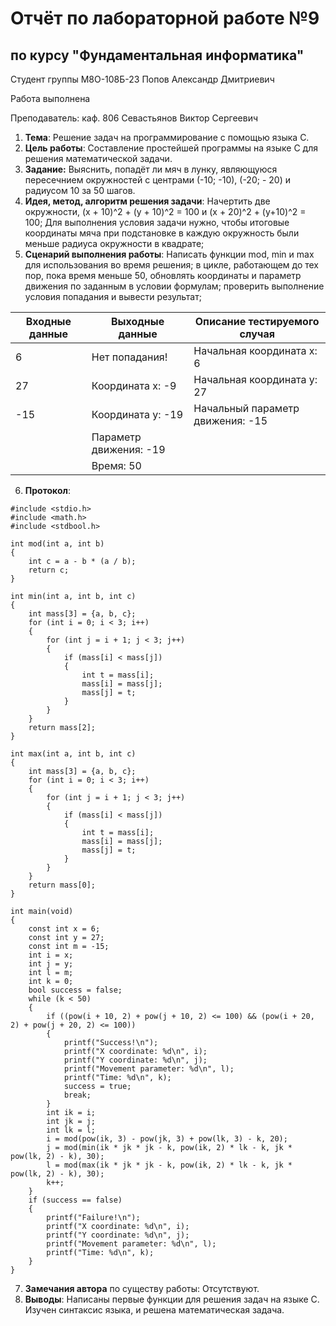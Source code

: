 # Отчёт по лабораторной работе №9
## по курсу "Фундаментальная информатика"

Студент группы М8О-108Б-23 Попов Александр Дмитриевич

Работа выполнена

Преподаватель: каф. 806 Севастьянов Виктор Сергеевич

1. **Тема**: Решение задач на программирование с помощью языка C.
2. **Цель работы**: Составление простейшей программы на языке C для решения математической задачи.
3. **Задание:** Выяснить, попадёт ли мяч в лунку, являющуюся пересечнием окружностей с центрами (-10; -10), (-20; - 20) и радиусом 10 за 50 шагов.
4. **Идея, метод, алгоритм решения задачи**: Начертить две окружности, (x + 10)^2 + (y + 10)^2 = 100 и (x + 20)^2 + (y+10)^2 = 100; Для выполнения условия задачи нужно, чтобы итоговые координаты мяча при подстановке в каждую окружность были меньше радиуса окружности в квадрате;
5. **Сценарий выполнения работы**: Написать функции mod, min и max для использования во время решения; в цикле, работающем до тех пор, пока время меньше 50, обновлять координаты и параметр движения по заданным в условии формулам; проверить выполнение условия попадания и вывести результат;

| Входные данные | Выходные данные                        | Описание тестируемого случая                    |
|----------------|----------------------------------------|-------------------------------------------------|
| 6              | Нет попадания!                         | Начальная координата x: 6                       |
| 27             | Координата x: -9                       | Начальная координата y: 27                      |
| -15            | Координата y: -19                      | Начальный параметр движения: -15                |
|                | Параметр движения: -19                 |                                                 |
|                | Время: 50                              |                                                 |
6. **Протокол**:
```
#include <stdio.h>
#include <math.h>
#include <stdbool.h>

int mod(int a, int b)
{
    int c = a - b * (a / b);
    return c;
}

int min(int a, int b, int c)
{
    int mass[3] = {a, b, c};
    for (int i = 0; i < 3; i++)
    {
        for (int j = i + 1; j < 3; j++)
        {
            if (mass[i] < mass[j])
            {
                int t = mass[i];
                mass[i] = mass[j];
                mass[j] = t;
            }
        }
    }
    return mass[2];
}

int max(int a, int b, int c)
{
    int mass[3] = {a, b, c};
    for (int i = 0; i < 3; i++)
    {
        for (int j = i + 1; j < 3; j++)
        {
            if (mass[i] < mass[j])
            {
                int t = mass[i];
                mass[i] = mass[j];
                mass[j] = t;
            }
        }
    }
    return mass[0];
}

int main(void)
{
    const int x = 6;
    const int y = 27;
    const int m = -15;
    int i = x;
    int j = y;
    int l = m;
    int k = 0;
    bool success = false;
    while (k < 50)
    {
        if ((pow(i + 10, 2) + pow(j + 10, 2) <= 100) && (pow(i + 20, 2) + pow(j + 20, 2) <= 100))
        {
            printf("Success!\n");
            printf("X coordinate: %d\n", i);
            printf("Y coordinate: %d\n", j);
            printf("Movement parameter: %d\n", l);
            printf("Time: %d\n", k);
            success = true;
            break;
        }
        int ik = i;
        int jk = j;
        int lk = l;
        i = mod(pow(ik, 3) - pow(jk, 3) + pow(lk, 3) - k, 20);
        j = mod(min(ik * jk * jk - k, pow(ik, 2) * lk - k, jk * pow(lk, 2) - k), 30);
        l = mod(max(ik * jk * jk - k, pow(ik, 2) * lk - k, jk * pow(lk, 2) - k), 30);
        k++;
    }
    if (success == false)
    {
        printf("Failure!\n");
        printf("X coordinate: %d\n", i);
        printf("Y coordinate: %d\n", j);
        printf("Movement parameter: %d\n", l);
        printf("Time: %d\n", k);
    }
}
```
7. **Замечания автора** по существу работы: Отсутствуют.
8. **Выводы**: Написаны первые функции для решения задач на языке C. Изучен синтаксис языка, и решена математическая задача.
